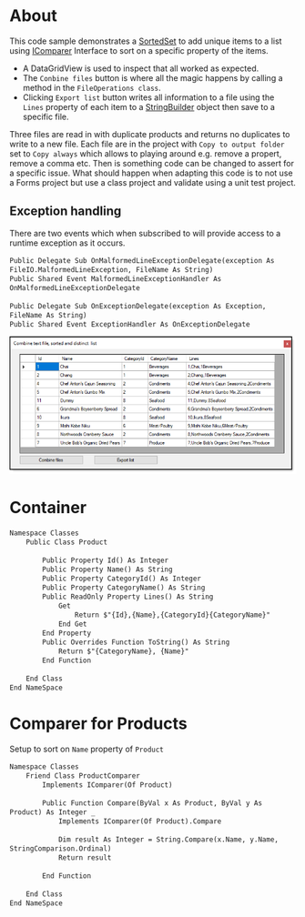 ﻿# About

This code sample demonstrates a [SortedSet](https://docs.microsoft.com/en-us/dotnet/api/system.collections.generic.sortedset-1?view=net-5.0) to add unique items to a list using [IComparer](https://docs.microsoft.com/en-us/dotnet/api/system.collections.icomparer?view=net-5.0) Interface to sort on a specific property of the items.

- A DataGridView is used to inspect that all worked as expected.
- The `Conbine files` button is where all the magic happens by calling a method in the `FileOperations class`.
- Clicking `Export list` button writes all information to a file using the `Lines` property of each item to a [StringBuilder](https://docs.microsoft.com/en-us/dotnet/api/system.text.stringbuilder?view=net-5.0) object then save to a specific file.

Three files are read in with duplicate products and returns no duplicates to write to a new file. Each file are in the project with `Copy to output folder` set to `Copy always` which allows to playing around e.g. remove a propert, remove a comma etc. Then is something code can be changed to assert for a specific issue. What should happen when adapting this code is to not use a Forms project but use a class project and validate using a unit test project.

## Exception handling

There are two events which when subscribed to will provide access to a runtime exception as it occurs.

```
Public Delegate Sub OnMalformedLineExceptionDelegate(exception As FileIO.MalformedLineException, FileName As String)
Public Shared Event MalformedLineExceptionHandler As OnMalformedLineExceptionDelegate

Public Delegate Sub OnExceptionDelegate(exception As Exception, FileName As String)
Public Shared Event ExceptionHandler As OnExceptionDelegate
```


![image](assets/sorted.png)


# Container

```
Namespace Classes
    Public Class Product

        Public Property Id() As Integer
        Public Property Name() As String
        Public Property CategoryId() As Integer
        Public Property CategoryName() As String
        Public ReadOnly Property Lines() As String
            Get
                Return $"{Id},{Name},{CategoryId}{CategoryName}"
            End Get
        End Property
        Public Overrides Function ToString() As String
            Return $"{CategoryName}, {Name}"
        End Function

    End Class
End NameSpace
```

# Comparer for Products

Setup to sort on `Name` property of `Product`

```
Namespace Classes
    Friend Class ProductComparer
        Implements IComparer(Of Product)

        Public Function Compare(ByVal x As Product, ByVal y As Product) As Integer _
            Implements IComparer(Of Product).Compare

            Dim result As Integer = String.Compare(x.Name, y.Name, StringComparison.Ordinal)
            Return result

        End Function

    End Class
End NameSpace
```


